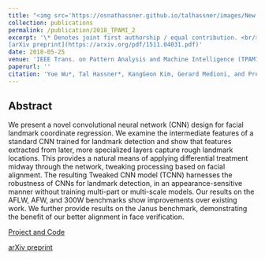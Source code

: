 ```yaml
---
title: "<img src='https://osnathassner.github.io/talhassner/images/New - Icon.jpg' width='80'> Facial Landmark Detection with Tweaked Convolutional Neural Networks"
collection: publications
permalink: /publication/2018_TPAMI_2
excerpt: '\* Denotes joint first authorship / equal contribution. <br/><br/>
[arXiv preprint](https://arxiv.org/pdf/1511.04031.pdf)'
date: 2018-05-25
venue: 'IEEE Trans. on Pattern Analysis and Machine Intelligence (TPAMI)'
paperurl: ''
citation: 'Yue Wu*, Tal Hassner*, KangGeon Kim, Gerard Medioni, and Prem Natarajan. (2017). &quot;Facial Landmark Detection with Tweaked Convolutional Neural Networks.&quot; <i>IEEE Trans. on Pattern Analysis and Machine Intelligence (TPAMI)</i>.'
---
```


Abstract
------
We present a novel convolutional neural network (CNN) design for facial landmark coordinate regression. We examine the intermediate features of a standard CNN trained for landmark detection and show that features extracted from later, more specialized layers capture rough landmark locations. This provides a natural means of applying differential treatment midway through the network, tweaking processing based on facial alignment. The resulting Tweaked CNN model (TCNN) harnesses the robustness of CNNs for landmark detection, in an appearance-sensitive manner without training multi-part or multi-scale models. Our results on the AFLW, AFW, and 300W benchmarks show improvements over existing work. We further provide results on the Janus benchmark, demonstrating the benefit of our better alignment in face verification.


[Project and Code](https://://osnathassner.github.io/talhassner/projects/FacialLandmarkDetectionWTweakedConvolutionalNeuralNetworks/FacialLandmarkDetectionWTweakedConvolutionalNeuralNetworks.html)

[arXiv preprint](https://arxiv.org/pdf/1511.04031.pdf)

